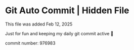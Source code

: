 # Git Auto Commit | Hidden File

This file was added Feb 12, 2025

Just for fun and keeping my daily git commit active 🤪

commit number: 976983
